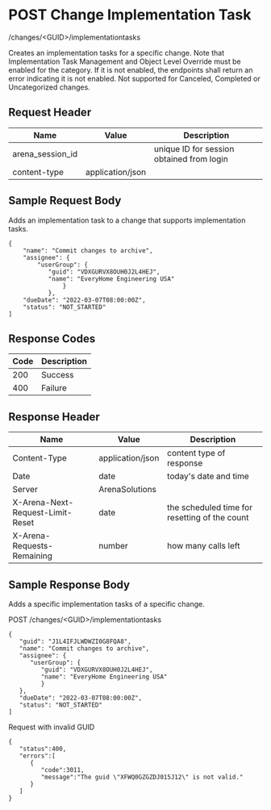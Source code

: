 # POST Change Implementation Task
/changes/&lt;GUID&gt;/implementationtasks

Creates an  implementation tasks for a specific change. Note that Implementation Task Management and Object Level Override must be enabled for the category. If it is not enabled, the endpoints shall return an error indicating it is not enabled. Not supported for Canceled, Completed or Uncategorized changes.

## Request Header

| Name<br> | Value<br> | Description<br> |
|  --- |  --- |  --- | 
| arena_session_id<br> |   | unique ID for session obtained from login<br> |
| content-type<br> | application/json<br> |   |

## Sample Request Body
Adds an implementation task to a change that supports implementation tasks.

```
{
    "name": "Commit changes to archive",
    "assignee": {  
        "userGroup": {
           "guid": "VDXGURVX8OUH0J2L4HEJ",
           "name": "EveryHome Engineering USA"
               }
           },
    "dueDate": "2022-03-07T08:00:00Z",
    "status": "NOT_STARTED"  
]
```
## Response Codes

| Code<br> | Description<br> |
|  --- |  --- | 
| 200<br> | Success<br> |
| 400<br> | Failure<br> |

## Response Header

| Name<br> | Value<br> | Description<br> |
|  --- |  --- |  --- | 
| Content-Type<br> | application/json<br> | content type of response<br> |
| Date<br> | date<br> | today's date and time<br> |
| Server<br> | ArenaSolutions<br> |   |
| X-Arena-Next-Request-Limit-Reset<br> | date<br> | the scheduled time for resetting of the count<br> |
| X-Arena-Requests-Remaining<br> | number<br> | how many calls left<br> |

## Sample Response Body
Adds a specific implementation tasks of a specific change.

POST /changes/&lt;GUID&gt;/implementationtasks

```
{
   "guid": "J1L4IFJLWDWZI0G8FQA8",
   "name": "Commit changes to archive",
   "assignee": {  
      "userGroup": {
         "guid": "VDXGURVX8OUH0J2L4HEJ",
         "name": "EveryHome Engineering USA"
         }
   },
   "dueDate": "2022-03-07T08:00:00Z",
   "status": "NOT_STARTED"  
]
```
Request with invalid GUID

```
{  
   "status":400,
   "errors":[  
      {  
         "code":3011,
         "message":"The guid \"XFWQ0GZGZDJ015J12\" is not valid."
      }
   ]
}
```
